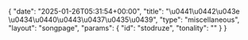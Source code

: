 {
    "date": "2025-01-26T05:31:54+00:00",
    "title": "\u0441\u0442\u043e \u0434\u0440\u0443\u0437\u0435\u0439",
    "type": "miscellaneous",
    "layout": "songpage",
    "params": {
        "id": "stodruze",
        "tonality": ""
    }
}